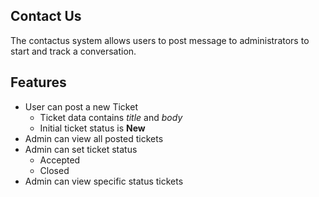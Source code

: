 ## Contact Us

The contactus system allows users to post message to administrators to start and track a conversation.

## Features
- User can post a new Ticket
	- Ticket data contains *title* and *body*
	- Initial ticket status is **New**
- Admin can view all posted tickets
- Admin can set ticket status
	- Accepted
	- Closed
- Admin can view specific status tickets